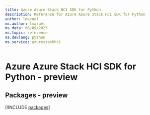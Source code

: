 ```yaml
---
title: Azure Azure Stack HCI SDK for Python
description: Reference for Azure Azure Stack HCI SDK for Python
author: lmazuel
ms.author: lmazuel
ms.data: 06/09/2023
ms.topic: reference
ms.devlang: python
ms.service: azurestackhci
---
```

# Azure Azure Stack HCI SDK for Python - preview
## Packages - preview
[!INCLUDE [packages](azure-stack-hci-index.md)]